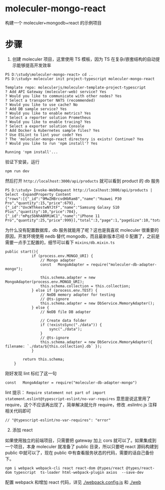 # moleculer-mongo-react

构建一个 moleculer+mongodb+react 的示例项目

# 步骤

1. 创建 moleculer 项目，这里使用 TS 模板，因为 TS 在复杂/嵌套结构的自动提示能够提高开发效率

```
PS D:\study\moleculer-mongo-react> cd ..
PS D:\study> moleculer init project-typescript moleculer-mongo-react

Template repo: moleculerjs/moleculer-template-project-typescript
? Add API Gateway (moleculer-web) service? Yes
? Would you like to communicate with other nodes? Yes
? Select a transporter NATS (recommended)
? Would you like to use cache? No
? Add DB sample service? Yes
? Would you like to enable metrics? Yes
? Select a reporter solution Prometheus
? Would you like to enable tracing? Yes
? Select a exporter solution Console
? Add Docker & Kubernetes sample files? Yes
? Use ESLint to lint your code? Yes
? The 'moleculer-mongo-react directory is exists! Continue? Yes
? Would you like to run 'npm install'? Yes

Running 'npm install'...
```

验证下安装，运行

```
npm run dev
```

然后打开 `http://localhost:3000/api/products` 就可以看到 product 的 db 服务

```
PS D:\study> Invoke-WebRequest http://localhost:3000/api/products | Select -ExpandProperty Content
{"rows":[{"_id":"9MwZHBrcvdHbRam8","name":"Huawei P30 Pro","quantity":15,"price":679},{"_id":"UxcWThkestwNYJtF","name":"Samsung Galaxy S10 Plus","quantity":10,"price":704},{"_id":"mPqz5bNhABRMiWC1","name":"iPhone 11 Pro","quantity":25,"price":999}],"total":3,"page":1,"pageSize":10,"totalPages":1}
```

为什么没有配置数据库，db 服务就能用了呢？这也是我喜欢 moleculer 很重要的原因，开发环境使用 nedb 替代 mongodb，而且最新版本已经 0 配置了，之前是需要一点手工配置的，细节可以看下 `mixins/db.mixin.ts`

```
public start(){
			if (process.env.MONGO_URI) {
				// Mongo adapter
				const   MongoAdapter = require("moleculer-db-adapter-mongo");

				this.schema.adapter = new MongoAdapter(process.env.MONGO_URI);
				this.schema.collection = this.collection;
			} else if (process.env.TEST) {
				// NeDB memory adapter for testing
				// @ts-ignore
				this.schema.adapter = new DbService.MemoryAdapter();
			} else {
				// NeDB file DB adapter

				// Create data folder
				if (!existsSync("./data")) {
					sync("./data");
				}
				// @ts-ignore
				this.schema.adapter = new DbService.MemoryAdapter({ filename: `./data/${this.collection}.db` });
			}

		return this.schema;
	}
```

刚好发现 lint 标红了这一句

```
const   MongoAdapter = require("moleculer-db-adapter-mongo")
```

lint 提示： `Require statement not part of import statement.eslint@typescript-eslint/no-var-requires` 意思是说这里用了 require，这个不应该再出现了，简单解决就允许 require，修改 .eslintrc.js 注释相关代码即可

```
// "@typescript-eslint/no-var-requires": "error"
```

2. 添加 react

如果使用独立的前端项目，只需要把 gateway 加上 cors 就可以了。如果集成到一个项目，本身 moleculer 就准备了 public 目录，所以只要吧 react 源码构建到 public 中就可以了，现在 public 中有查看服务状态的代码，需要的话自己备份下。

```
npm i webpack webpack-cli react react-dom @types/react @types/react-dom typescript  ts-loader html-webpack-plugin axios  --save-dev
```

配置 webpack 和增加 react 代码，详见  [./webpack.config.js](./webpack.config.js) 和 [./web](./web)
